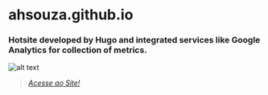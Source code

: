 # ahsouza.github.io

### Hotsite developed by Hugo and integrated services like Google Analytics for collection of metrics.

![alt text](https://github.com/ahsouza/ahsouza.github.io/blob/master/img/1.png)


> _[Acesse ao Site!](http://ahscode.com.br)_
